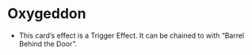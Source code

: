 # Oxygeddon

*   This card’s effect is a Trigger Effect. It can be chained to with “Barrel Behind the Door”.
